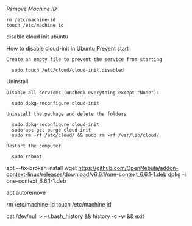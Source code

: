 
*Remove Machine ID*

```
rm /etc/machine-id
touch /etc/machine id
```




disable cloud init ubuntu



How to disable cloud-init in Ubuntu
Prevent start

    Create an empty file to prevent the service from starting

      sudo touch /etc/cloud/cloud-init.disabled

Uninstall

    Disable all services (uncheck everything except "None"):

      sudo dpkg-reconfigure cloud-init

    Uninstall the package and delete the folders

      sudo dpkg-reconfigure cloud-init
      sudo apt-get purge cloud-init
      sudo rm -rf /etc/cloud/ && sudo rm -rf /var/lib/cloud/

    Restart the computer

      sudo reboot


apt --fix-broken install
wget https://github.com/OpenNebula/addon-context-linux/releases/download/v6.6.1/one-context_6.6.1-1.deb
dpkg -i one-context_6.6.1-1.deb

apt autoremove

rm /etc/machine-id
touch /etc/machine id


cat /dev/null > ~/.bash_history && history -c -w && exit
